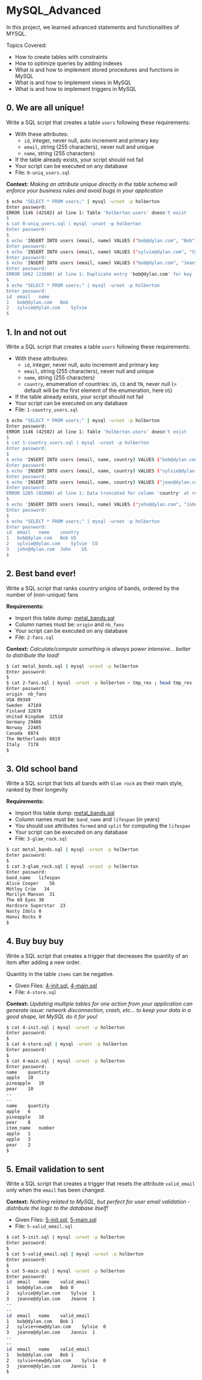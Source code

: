 # MySQL_Advanced
In this project, we learned advanced statements and functionalities of MYSQL.

Topics Covered:
- How to create tables with constraints
- How to optimize queries by adding indexes
- What is and how to implement stored procedures and functions in MySQL
- What is and how to implement views in MySQL
- What is and how to implement triggers in MySQL


## 0. We are all unique!
Write a SQL script that creates a table `users` following these requirements:

- With these attributes:
    - `id`, integer, never null, auto increment and primary key
    - `email`, string (255 characters), never null and unique
    - `name`, string (255 characters)
- If the table already exists, your script should not fail
- Your script can be executed on any database
- File: `0-uniq_users.sql`

**Context:** _Making an attribute unique directly in the table schema will enforce your business rules and avoid bugs in your application_

```sh
$ echo "SELECT * FROM users;" | mysql -uroot -p holberton
Enter password: 
ERROR 1146 (42S02) at line 1: Table 'holberton.users' doesn't exist
$ 
$ cat 0-uniq_users.sql | mysql -uroot -p holberton
Enter password: 
$ 
$ echo 'INSERT INTO users (email, name) VALUES ("bob@dylan.com", "Bob");' | mysql -uroot -p holberton
Enter password: 
$ echo 'INSERT INTO users (email, name) VALUES ("sylvie@dylan.com", "Sylvie");' | mysql -uroot -p holberton
Enter password: 
$ echo 'INSERT INTO users (email, name) VALUES ("bob@dylan.com", "Jean");' | mysql -uroot -p holberton
Enter password: 
ERROR 1062 (23000) at line 1: Duplicate entry 'bob@dylan.com' for key 'email'
$ 
$ echo "SELECT * FROM users;" | mysql -uroot -p holberton
Enter password: 
id  email   name
1   bob@dylan.com   Bob
2   sylvie@dylan.com    Sylvie
$ 
```

## 1. In and not out
Write a SQL script that creates a table `users` following these requirements:

- With these attributes:
    - `id`, integer, never null, auto increment and primary key
    - `email`, string (255 characters), never null and unique
    - `name`, string (255 characters)
    - `country`, enumeration of countries: `US`, `CO` and `TN`, never null (= default will be the first element of the enumeration, here `US`)
- If the table already exists, your script should not fail
- Your script can be executed on any database
- File: `1-country_users.sql`

```sh
$ echo "SELECT * FROM users;" | mysql -uroot -p holberton
Enter password: 
ERROR 1146 (42S02) at line 1: Table 'holberton.users' doesn't exist
$ 
$ cat 1-country_users.sql | mysql -uroot -p holberton
Enter password: 
$ 
$ echo 'INSERT INTO users (email, name, country) VALUES ("bob@dylan.com", "Bob", "US");' | mysql -uroot -p holberton
Enter password: 
$ echo 'INSERT INTO users (email, name, country) VALUES ("sylvie@dylan.com", "Sylvie", "CO");' | mysql -uroot -p holberton
Enter password: 
$ echo 'INSERT INTO users (email, name, country) VALUES ("jean@dylan.com", "Jean", "FR");' | mysql -uroot -p holberton
Enter password: 
ERROR 1265 (01000) at line 1: Data truncated for column 'country' at row 1
$ 
$ echo 'INSERT INTO users (email, name) VALUES ("john@dylan.com", "John");' | mysql -uroot -p holberton
Enter password: 
$ 
$ echo "SELECT * FROM users;" | mysql -uroot -p holberton
Enter password: 
id  email   name    country
1   bob@dylan.com   Bob US
2   sylvie@dylan.com    Sylvie  CO
3   john@dylan.com  John    US
$ 
```

## 2. Best band ever!
Write a SQL script that ranks country origins of bands, ordered by the number of (non-unique) fans

**Requirements:**

- Import this table dump: [metal_bands.sql](metal_bands.sql)
- Column names must be: `origin` and `nb_fans`
- Your script can be executed on any database
- File: `2-fans.sql`

**Context:** _Calculate/compute something is always power intensive… better to distribute the load!_

```sh
$ cat metal_bands.sql | mysql -uroot -p holberton
Enter password: 
$ 
$ cat 2-fans.sql | mysql -uroot -p holberton > tmp_res ; head tmp_res
Enter password: 
origin  nb_fans
USA 99349
Sweden  47169
Finland 32878
United Kingdom  32518
Germany 29486
Norway  22405
Canada  8874
The Netherlands 8819
Italy   7178
$ 
```

## 3. Old school band
Write a SQL script that lists all bands with `Glam rock` as their main style, ranked by their longevity

**Requirements:**

- Import this table dump: [metal_bands.sql](metal_bands.sql)
- Column names must be: `band_name` and `lifespan` (in years)
- You should use attributes `formed` and `split` for computing the `lifespan`
- Your script can be executed on any database
- File: `3-glam_rock.sql`

```sh
$ cat metal_bands.sql | mysql -uroot -p holberton
Enter password: 
$ 
$ cat 3-glam_rock.sql | mysql -uroot -p holberton 
Enter password: 
band_name   lifespan
Alice Cooper    56
Mötley Crüe   34
Marilyn Manson  31
The 69 Eyes 30
Hardcore Superstar  23
Nasty Idols 0
Hanoi Rocks 0
$ 
```

## 4. Buy buy buy
Write a SQL script that creates a trigger that decreases the quantity of an item after adding a new order.

Quantity in the table `items` can be negative.

- Given Files: [4-init.sql](4-init.sql), [4-main.sql](4-main.sql)
- File: `4-store.sql`

**Context:** _Updating multiple tables for one action from your application can generate issue: network disconnection, crash, etc… to keep your data in a good shape, let MySQL do it for you!_

```sh
$ cat 4-init.sql | mysql -uroot -p holberton 
Enter password: 
$ 
$ cat 4-store.sql | mysql -uroot -p holberton 
Enter password: 
$ 
$ cat 4-main.sql | mysql -uroot -p holberton 
Enter password: 
name    quantity
apple   10
pineapple   10
pear    10
--
--
name    quantity
apple   6
pineapple   10
pear    8
item_name   number
apple   1
apple   3
pear    2
$ 
```

## 5. Email validation to sent
Write a SQL script that creates a trigger that resets the attribute `valid_email` only when the `email` has been changed.

**Context:** _Nothing related to MySQL, but perfect for user email validation - distribute the logic to the database itself!_

- Given Files: [5-init.sql](5-init.sql), [5-main.sql](5-main.sql)
- File: `5-valid_email.sql`

```sh
$ cat 5-init.sql | mysql -uroot -p holberton 
Enter password: 
$ 
$ cat 5-valid_email.sql | mysql -uroot -p holberton 
Enter password: 
$ 
$ cat 5-main.sql | mysql -uroot -p holberton 
Enter password: 
id  email   name    valid_email
1   bob@dylan.com   Bob 0
2   sylvie@dylan.com    Sylvie  1
3   jeanne@dylan.com    Jeanne  1
--
--
id  email   name    valid_email
1   bob@dylan.com   Bob 1
2   sylvie+new@dylan.com    Sylvie  0
3   jeanne@dylan.com    Jannis  1
--
--
id  email   name    valid_email
1   bob@dylan.com   Bob 1
2   sylvie+new@dylan.com    Sylvie  0
3   jeanne@dylan.com    Jannis  1
$ 
```
